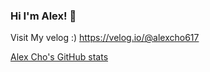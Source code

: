 ### Hi I'm Alex! 👋
Visit My velog :)
https://velog.io/@alexcho617

[Alex Cho's GitHub stats](https://github-readme-stats.vercel.app/api?username=alexcho617&show_icons=true&theme=swift)
<!--
**alexcho617/alexcho617** is a ✨ _special_ ✨ repository because its `README.md` (this file) appears on your GitHub profile.

Here are some ideas to get you started:

- 🔭 I’m currently working on ...
- 🌱 I’m currently learning ...
- 👯 I’m looking to collaborate on ...
- 🤔 I’m looking for help with ...
- 💬 Ask me about ...
- 📫 How to reach me: ...
- 😄 Pronouns: ...
- ⚡ Fun fact: ...
-->
